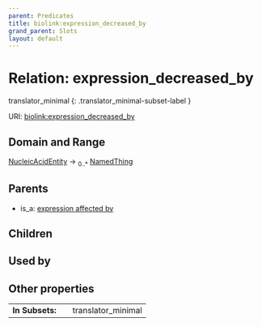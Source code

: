 ```yaml
---
parent: Predicates
title: biolink:expression_decreased_by
grand_parent: Slots
layout: default
---
```


# Relation: expression_decreased_by

translator_minimal
{: .translator_minimal-subset-label }




URI: [biolink:expression_decreased_by](https://w3id.org/biolink/vocab/expression_decreased_by)

## Domain and Range

[NucleicAcidEntity](NucleicAcidEntity.md) ->  <sub>0..\*</sub> [NamedThing](NamedThing.md)

## Parents

 *  is_a: [expression affected by](expression_affected_by.md)

## Children


## Used by


## Other properties

|  |  |  |
| --- | --- | --- |
| **In Subsets:** | | translator_minimal |

